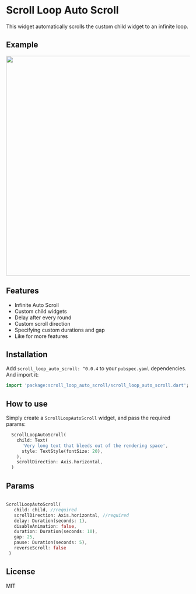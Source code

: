 # Scroll Loop Auto Scroll

This widget automatically scrolls the custom child widget to an infinite loop.

## Example

<img src="https://github.com/Ashish-Raturi/scroll_loop_auto_scroll/raw/master/doc/example.gif" height="600" />

## Features
* Infinite Auto Scroll
* Custom child widgets
* Delay after every round
* Custom scroll direction
* Specifying custom durations and gap
* Like for more features

## Installation

Add `scroll_loop_auto_scroll: ^0.0.4` to your `pubspec.yaml` dependencies. And import it:

```dart
import 'package:scroll_loop_auto_scroll/scroll_loop_auto_scroll.dart';
```

## How to use
Simply create a `ScrollLoopAutoScroll` widget, and pass the required params:

```dart
  ScrollLoopAutoScroll(
    child: Text(
      'Very long text that bleeds out of the rendering space',
      style: TextStyle(fontSize: 20),
    ),
    scrollDirection: Axis.horizontal,
  )
```


## Params

```dart

ScrollLoopAutoScroll(
   child: child, //required
   scrollDirection: Axis.horizontal, //required
   delay: Duration(seconds: 1),
   disableAnimation: false,
   duration: Duration(seconds: 10),
   gap: 25,
   pause: Duration(seconds: 5),
   reverseScroll: false
 )
```

## License

MIT
